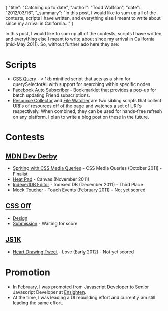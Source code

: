 {
  "title": "Catching up to date",
  "author": "Todd Wolfson",
  "date": "2012/03/16",
  "_summary": "In this post, I would like to sum up all of the contests, scripts I have written, and everything else I meant to write about since my arrival in California&hellip;"
}

In this post, I would like to sum up all of the contests, scripts I have written, and everything else I meant to write about since my arrival in California (mid-May 2011). So, without further ado here they are:

Scripts
=======
- [CSS Query](https://github.com/Ensighten/CSS-Query) - < 1kb minified script that acts as a shim for querySelectorAll with support for searching within specific nodes.
- [Facebook Auto Subscriber](https://github.com/twolfson/Facebook-Auto-Subscriber) - Bookmarklet that provides a pop-up for batch updating Friend subscriptions.
- [Resource Collector](https://github.com/twolfson/Resource-Collector) and [File Watcher](https://github.com/twolfson/File-Watcher) are two sibling scripts that collect URI's of resources off of the page and watches a set of URI's respectively. When combined, they can be used for hands-free refresh on any platform. I plan to write a blog post on these in the future.

Contests
========
[MDN Dev Derby](https://developer.mozilla.org/en-US/demos/devderby)
------------------------------------------------------------------
- [Spriting with CSS Media Queries](https://developer.mozilla.org/en-US/demos/detail/spriting-with-css-media-queries) - CSS Media Queries (October 2011) - Finalist
- [Heat Pad](https://developer.mozilla.org/en-US/demos/detail/heat-pad) - Canvas (November 2011)
- [IndexedDB Editor](https://developer.mozilla.org/en-US/demos/detail/indexeddb-editor) - Indexed DB (December 2011) - Third Place
- [Mock Toucher](https://developer.mozilla.org/en-US/demos/detail/mock-toucher) - Touch Events (February 2011) - Not yet scored

[CSS Off](http://www.unmatchedstyle.com/cssoff/index.php)
-------------------------------------------------------------
- [Design](http://www.unmatchedstyle.com/cssoff/signup.php)
- [Submission](http://twolfson.com/public/portfolio/css_off/index.html) - Waiting for score

[JS1K](http://js1k.com/)
------------------------
- [Heart Drawing Tweet](http://js1k.com/2012-love/demo/1170) - Love (Early 2012) - Not yet scored

Promotion
=========
- In February, I was promoted from Javascript Developer to Senior Javascript Developer at [Ensighten](http://ensighten.com/).
- At the time, I was leading a UI rebuilding effort and currently am still leading the same effort.